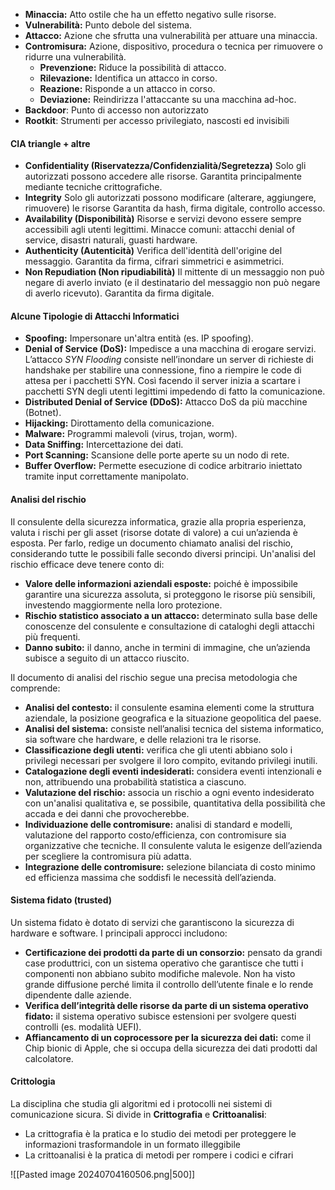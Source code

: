 - **Minaccia:** Atto ostile che ha un effetto negativo sulle risorse.
- **Vulnerabilità:** Punto debole del sistema.
- **Attacco:** Azione che sfrutta una vulnerabilità per attuare una minaccia.
- **Contromisura:** Azione, dispositivo, procedura o tecnica per rimuovere o ridurre una vulnerabilità.
    - **Prevenzione:** Riduce la possibilità di attacco.
    - **Rilevazione:** Identifica un attacco in corso.
    - **Reazione:** Risponde a un attacco in corso.
    - **Deviazione:** Reindirizza l'attaccante su una macchina ad-hoc.
- **Backdoor**: Punto di accesso non autorizzato
- **Rootkit**: Strumenti per accesso privilegiato, nascosti ed invisibili

#### CIA triangle + altre 
- **Confidentiality (Riservatezza/Confidenzialità/Segretezza)**
  Solo gli autorizzati possono accedere alle risorse. 
  Garantita principalmente mediante tecniche crittografiche.
- **Integrity**
  Solo gli autorizzati possono modificare (alterare, aggiungere, rimuovere) le risorse
  Garantita da hash, firma digitale, controllo accesso.
- **Availability (Disponibilità)**
  Risorse e servizi devono essere sempre accessibili agli utenti legittimi.
  Minacce comuni: attacchi denial of service, disastri naturali, guasti hardware.
- **Authenticity (Autenticità)**
  Verifica dell'identità dell'origine del messaggio.
  Garantita da firma, cifrari simmetrici e asimmetrici.
- **Non Repudiation (Non ripudiabilità)**
  Il mittente di un messaggio non può negare di averlo inviato (e il destinatario del messaggio non può negare di averlo ricevuto). 
  Garantita da firma digitale.

#### Alcune Tipologie di Attacchi Informatici
- **Spoofing:** Impersonare un'altra entità (es. IP spoofing).
- **Denial of Service (DoS):** Impedisce a una macchina di erogare servizi.
  L’attacco _SYN Flooding_ consiste nell’inondare un server di richieste di handshake per stabilire una connessione, fino a riempire le code di attesa per i pacchetti SYN. Così facendo il server inizia a scartare i pacchetti SYN degli utenti legittimi impedendo di fatto la comunicazione.
- **Distributed Denial of Service (DDoS):** Attacco DoS da più macchine (Botnet).
- **Hijacking:** Dirottamento della comunicazione.
- **Malware:** Programmi malevoli (virus, trojan, worm).
- **Data Sniffing:** Intercettazione dei dati.
- **Port Scanning:** Scansione delle porte aperte su un nodo di rete.
- **Buffer Overflow:** Permette esecuzione di codice arbitrario iniettato tramite input correttamente manipolato.

#### Analisi del rischio
Il consulente della sicurezza informatica, grazie alla propria esperienza, valuta i rischi per gli asset (risorse dotate di valore) a cui un’azienda è esposta. Per farlo, redige un documento chiamato analisi del rischio, considerando tutte le possibili falle secondo diversi principi. Un'analisi del rischio efficace deve tenere conto di:
- **Valore delle informazioni aziendali esposte:** poiché è impossibile garantire una sicurezza assoluta, si proteggono le risorse più sensibili, investendo maggiormente nella loro protezione.
- **Rischio statistico associato a un attacco:** determinato sulla base delle conoscenze del consulente e consultazione di cataloghi degli attacchi più frequenti.
- **Danno subito:** il danno, anche in termini di immagine, che un’azienda subisce a seguito di un attacco riuscito.

Il documento di analisi del rischio segue una precisa metodologia che comprende:
- **Analisi del contesto:** il consulente esamina elementi come la struttura aziendale, la posizione geografica e la situazione geopolitica del paese.
- **Analisi del sistema:** consiste nell’analisi tecnica del sistema informatico, sia software che hardware, e delle relazioni tra le risorse.
- **Classificazione degli utenti:** verifica che gli utenti abbiano solo i privilegi necessari per svolgere il loro compito, evitando privilegi inutili.
- **Catalogazione degli eventi indesiderati:** considera eventi intenzionali e non, attribuendo una probabilità statistica a ciascuno.
- **Valutazione del rischio:** associa un rischio a ogni evento indesiderato con un'analisi qualitativa e, se possibile, quantitativa della possibilità che accada e dei danni che provocherebbe.
- **Individuazione delle contromisure:** analisi di standard e modelli, valutazione del rapporto costo/efficienza, con contromisure sia organizzative che tecniche. Il consulente valuta le esigenze dell’azienda per scegliere la contromisura più adatta.
- **Integrazione delle contromisure:** selezione bilanciata di costo minimo ed efficienza massima che soddisfi le necessità dell’azienda.

#### Sistema fidato (trusted)
Un sistema fidato è dotato di servizi che garantiscono la sicurezza di hardware e software. I principali approcci includono:
- **Certificazione dei prodotti da parte di un consorzio:** pensato da grandi case produttrici, con un sistema operativo che garantisce che tutti i componenti non abbiano subito modifiche malevole. Non ha visto grande diffusione perché limita il controllo dell’utente finale e lo rende dipendente dalle aziende.
- **Verifica dell’integrità delle risorse da parte di un sistema operativo fidato:** il sistema operativo subisce estensioni per svolgere questi controlli (es. modalità UEFI).
- **Affiancamento di un coprocessore per la sicurezza dei dati:** come il Chip bionic di Apple, che si occupa della sicurezza dei dati prodotti dal calcolatore.

#### **Crittologia**
La disciplina che studia gli algoritmi ed i protocolli nei sistemi di comunicazione sicura. 
Si divide in **Crittografia** e **Crittoanalisi**:
- La crittografia è la pratica e lo studio dei metodi per proteggere le informazioni trasformandole in un formato illeggibile
- La crittoanalisi è la pratica di metodi per rompere i codici e cifrari

![[Pasted image 20240704160506.png|500]]